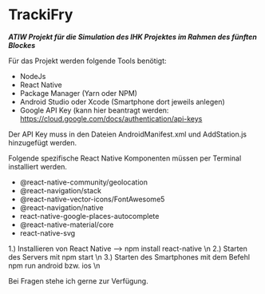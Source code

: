 # TrackiFry

***ATIW Projekt für die Simulation des IHK Projektes im Rahmen des fünften Blockes***

Für das Projekt werden folgende Tools benötigt:

- NodeJs 
- React Native 
- Package Manager (Yarn oder NPM)
- Android Studio oder Xcode (Smartphone dort jeweils anlegen)
- Google API Key (kann hier beantragt werden: https://cloud.google.com/docs/authentication/api-keys 

Der API Key muss in den Dateien AndroidManifest.xml und AddStation.js hinzugefügt werden.

Folgende spezifische React Native Komponenten müssen per Terminal installiert werden.

- @react-native-community/geolocation
- @react-navigation/stack
- @react-native-vector-icons/FontAwesome5
- @react-navigation/native
- react-native-google-places-autocomplete
- @react-native-material/core
- react-native-svg


1.) Installieren von React Native --> npm install react-native \n
2.) Starten des Servers mit npm start \n
3.) Starten des Smartphones mit dem Befehl npm run android bzw. ios \n


Bei Fragen stehe ich gerne zur Verfügung.

